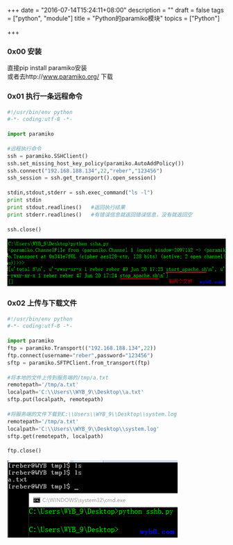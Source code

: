 +++
date = "2016-07-14T15:24:11+08:00"
description = ""
draft = false
tags = ["python", "module"]
title = "Python的paramiko模块"
topics = ["Python"]

+++

### 0x00 安装
直接pip install paramiko安装  
或者去http://www.paramiko.org/ 下载

### 0x01 执行一条远程命令
```python
#!/usr/bin/env python
#-*- coding:utf-8 -*-

import paramiko

#远程执行命令
ssh = paramiko.SSHClient()
ssh.set_missing_host_key_policy(paramiko.AutoAddPolicy())
ssh.connect("192.168.188.134",22,"reber","123456")
ssh_session = ssh.get_transport().open_session()

stdin,stdout,stderr = ssh.exec_command("ls -l")
print stdin
print stdout.readlines()   #返回执行结果
print stderr.readlines()   #有错误信息就返回错误信息，没有就返回空

ssh.close()
```
![paramiko远程ssh后执行一条命令](/img/post/paramiko_ssh_one_command.png)

### 0x02 上传与下载文件
```python
#!/usr/bin/env python
#-*- coding:utf-8 -*-

import paramiko
ftp = paramiko.Transport(("192.168.188.134",22))
ftp.connect(username="reber",password="123456")
sftp = paramiko.SFTPClient.from_transport(ftp)

#将本地的文件上传到服务端的/tmp/a.txt
remotepath='/tmp/a.txt'
localpath='C:\\Users\\WYB_9\\Desktop\\a.txt'
sftp.put(localpath, remotepath)

#将服务端的文件下载到C:\\Users\\WYB_9\\Desktop\\system.log
remotepath='/tmp/a.txt'
localpath='C:\\Users\\WYB_9\\Desktop\\system.log'
sftp.get(remotepath, localpath)

ftp.close()
```
![paramiko上传文件](/img/post/paramiko_put_file.png)
